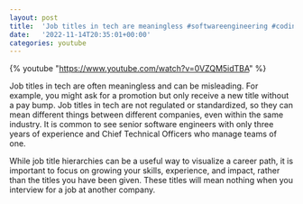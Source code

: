 ```yaml
---
layout: post
title:  'Job titles in tech are meaningless #softwareengineering #coding'
date:   '2022-11-14T20:35:01+00:00'
categories: youtube
---
```

{% youtube  "https://www.youtube.com/watch?v=0VZQM5idTBA" %}
<br />

Job titles in tech are often meaningless and can be misleading. For example, you might ask for a promotion but only receive a new title without a pay bump. Job titles in tech are not regulated or standardized, so they can mean different things between different companies, even within the same industry. It is common to see senior software engineers with only three years of experience and Chief Technical Officers who manage teams of one.

While job title hierarchies can be a useful way to visualize a career path, it is important to focus on growing your skills, experience, and impact, rather than the titles you have been given. These titles will mean nothing when you interview for a job at another company.